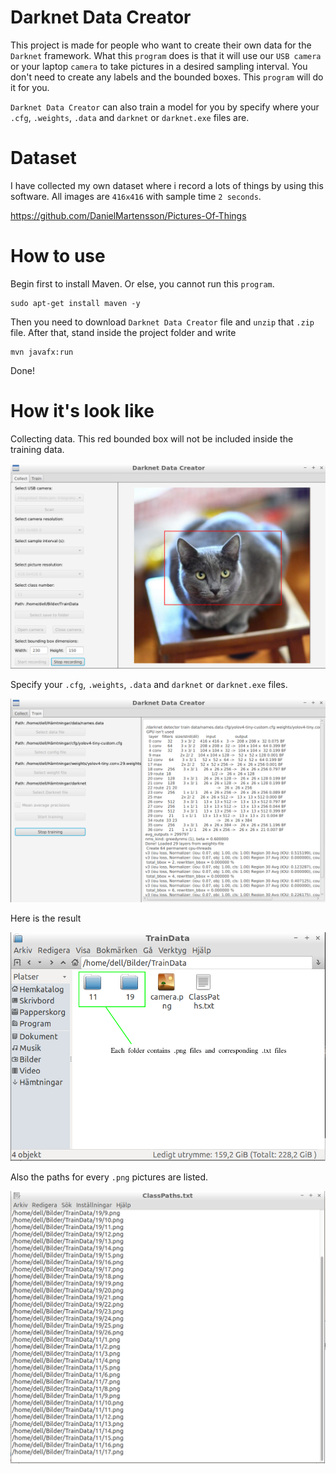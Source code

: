 # Darknet Data Creator

This project is made for people who want to create their own data for the `Darknet` framework.
What this `program` does is that it will use our `USB camera` or your laptop `camera` to take pictures
in a desired sampling interval. You don't need to create any labels and the bounded boxes. This `program` will
do it for you.

`Darknet Data Creator` can also train a model for you by specify where your `.cfg`, `.weights`, `.data` and `darknet` or `darknet.exe` files are.

# Dataset

I have collected my own dataset where i record a lots of things by using this software. All images are `416x416` with sample time `2 seconds`.

https://github.com/DanielMartensson/Pictures-Of-Things

# How to use

Begin first to install Maven. Or else, you cannot run this `program`.

```
sudo apt-get install maven -y
```

Then you need to download `Darknet Data Creator` file and `unzip` that `.zip` file. After that, stand inside the project folder and write

```
mvn javafx:run
```

Done!

# How it's look like

Collecting data. This red bounded box will not be included inside the training data.

![a](https://raw.githubusercontent.com/DanielMartensson/Darknet-Data-Creator/main/pictures/collecting.png)

Specify your `.cfg`, `.weights`, `.data` and `darknet` or `darknet.exe` files.

![a](https://raw.githubusercontent.com/DanielMartensson/Darknet-Data-Creator/main/pictures/training.png)

Here is the result

![a](https://raw.githubusercontent.com/DanielMartensson/Darknet-Data-Creator/main/pictures/result.png)

Also the paths for every `.png` pictures are listed.

![a](https://raw.githubusercontent.com/DanielMartensson/Darknet-Data-Creator/main/pictures/paths.png)
